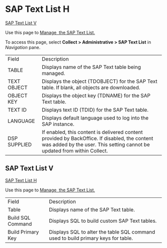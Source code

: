 # SAP Text List H

[SAP Text List V](#SAP_Text_List_V)

<div class="use">

Use this page to [Manage  the SAP Text
List.](../Use_Cases/Manage_SAP_Text_List.htm)

</div>

To access this page, select <span style="font-weight: bold;">Collect \>
Administrative \> SAP Text List</span> in
<span style="font-style: italic;">Navigation</span>
pane.

|              |                                                                                                                                                                           |
| ------------ | ------------------------------------------------------------------------------------------------------------------------------------------------------------------------- |
| Field        | Description                                                                                                                                                               |
| TABLE        | Displays name of the SAP Text table being managed.                                                                                                                        |
| TEXT OBJECT  | Displays the object (TDOBJECT) for the SAP Text table. If blank, all objects are downloaded.                                                                              |
| OBJECT KEY   | Displays the object key (TDNAME) for the SAP Text table.                                                                                                                  |
| TEXT ID      | Displays text ID (TDID) for the SAP Text table.                                                                                                                           |
| LANGUAGE     | Displays default language used to log into the SAP instance.                                                                                                              |
| DSP SUPPLIED | If enabled, this content is delivered content provided by BackOffice. If disabled, the content was added by the user. This setting cannot be updated from within Collect. |

## <span id="SAP_Text_List_V"></span>SAP Text List V

[SAP Text List H](SAP_Text_List_H.htm)

<div class="use">

Use this page to [Manage  the SAP Text
List.](../Use_Cases/Manage_SAP_Text_List.htm)

</div>

|                   |                                                                                   |
| ----------------- | --------------------------------------------------------------------------------- |
| Field             | Description                                                                       |
| Table             | Displays name of the SAP Text table.                                              |
| Build SQL Command | Displays SQL to build custom SAP Text tables.                                     |
| Build Primary Key | Displays SQL to alter the table SQL command used to build primary keys for table. |
